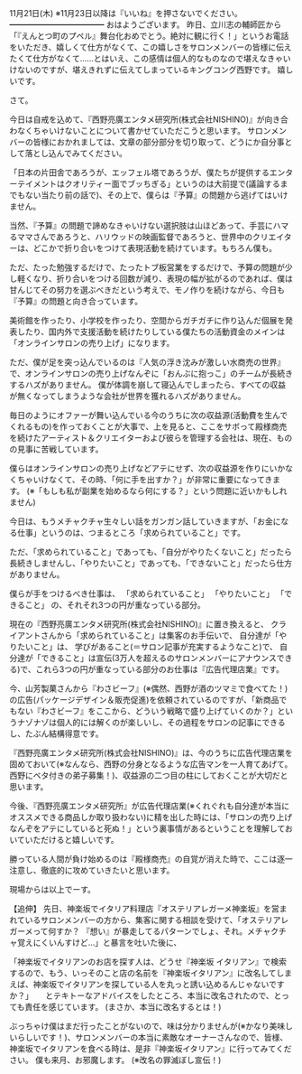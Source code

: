11月21日(木) ※11月23日以降は『いいね』を押さないでください。
━━━━━━━━━━━━
おはようございます。
昨日、立川志の輔師匠から「『えんとつ町のプペル』舞台化おめでとう。絶対に観に行く！」というお電話をいただき、嬉しくて仕方がなくて、この嬉しさをサロンメンバーの皆様に伝えたくて仕方がなくて……とはいえ、この感情は個人的なものなので堪えなきゃいけないのですが、堪えきれずに伝えてしまっているキングコング西野です。
嬉しいです。

さて。

今日は自戒を込めて、『西野亮廣エンタメ研究所(株式会社NISHINO)』が向き合わなくちゃいけないことについて書かせていただこうと思います。
サロンメンバーの皆様におかれましては、文章の部分部分を切り取って、どうにか自分事として落とし込んでみてください。

「日本の片田舎であろうが、エッフェル塔であろうが、僕たちが提供するエンターテイメントはクオリティー面でブッちぎる」というのは大前提で(議論するまでもない当たり前の話で)、その上で、僕らは『予算』の問題から逃げてはいけません。

当然、『予算』の問題で諦めなきゃいけない選択肢は山ほどあって、手芸にハマるママさんであろうと、ハリウッドの映画監督であろうと、世界中のクリエイターは、どこかで折り合いをつけて表現活動を続けています。もちろん僕も。

ただ、たった勉強するだけで、たったトブ板営業をするだけで、予算の問題が少し軽くなり、折り合いをつける回数が減り、表現の幅が拡がるのであれば、僕は甘んじてその努力を選ぶべきだという考えで、モノ作りを続けながら、今日も『予算』の問題と向き合っています。

美術館を作ったり、小学校を作ったり、空間からガチガチに作り込んだ個展を発表したり、国内外で支援活動を続けたりしている僕たちの活動資金のメインは「オンラインサロンの売り上げ」になります。

ただ、僕が足を突っ込んでいるのは『人気の浮き沈みが激しい水商売の世界』で、オンラインサロンの売り上げなんぞに「おんぶに抱っこ」のチームが長続きするハズがありません。
僕が体調を崩して寝込んでしまったら、すべての収益が無くなってしまうような会社が世界を獲れるハズがありません。

毎日のようにオファーが舞い込んでいる今のうちに次の収益源(活動費を生んでくれるもの)を作っておくことが大事で、上を見ると、ここをサボって殿様商売を続けたアーティスト＆クリエイターおよび彼らを管理する会社は、現在、ものの見事に苦戦しています。

僕らはオンラインサロンの売り上げなどアテにせず、次の収益源を作りにいかなくちゃいけなくて、その時、「何に手を出すか？」が非常に重要になってきます。
(※「もしも私が副業を始めるなら何にする？」という問題に近いかもしれません)

今日は、もうメチャクチャ生々しい話をガンガン話していきますが、「お金になる仕事」というのは、つまるところ「求められていること」です。

ただ、「求められていること」であっても、「自分がやりたくないこと」だったら長続きしませんし、「やりたいこと」であっても、「できないこと」だったら仕方がありません。

僕らが手をつけるべき仕事は、
「求められていること」
「やりたいこと」
「できること」
の、それそれ3つの円が重なっている部分。

現在の『西野亮廣エンタメ研究所(株式会社NISHINO)』に置き換えると、
クライアントさんから「求められていること」は集客のお手伝いで、
自分達が「やりたいこと」は、
学びがあること(＝サロン記事が充実するようなこと)で、
自分達が「できること」は宣伝(3万人を超えるのサロンメンバーにアナウンスできる)で、これら3つの円が重なっている部分のお仕事は『広告代理店業』です。

今、山芳製菓さんから『わさビーフ』(※偶然、西野が酒のツマミで食べてた！)の広告(パッケージデザイン＆販売促進)を依頼されているのですが、「新商品でもない『わさビーフ』をここから、どういう戦略で盛り上げていくのか？」というナゾナゾは個人的には解くのが楽しいし、その過程をサロンの記事にできるし、たぶん結構得意です。

『西野亮廣エンタメ研究所(株式会社NISHINO)』は、今のうちに広告代理店業を固めておいて(※なんなら、西野の分身となるような広告マンを一人育てあげて。西野にベタ付きの弟子募集！)、収益源の二つ目の柱にしておくことが大切だと思います。

今後、『西野亮廣エンタメ研究所』が広告代理店業(※くれぐれも自分達が本当にオススメできる商品しか取り扱わない)に精を出した時には、「サロンの売り上げなんぞをアテにしていると死ぬ！」という裏事情があるということを理解しておいていただけると嬉しいです。

勝っている人間が負け始めるのは『殿様商売』の自覚が消えた時で、ここは逐一注意し、徹底的に攻めていきたいと思います。

現場からは以上でーす。

【追伸】
先日、神楽坂でイタリア料理店『オステリアレガーメ神楽坂』を営まれているサロンメンバーの方から、集客に関する相談を受けて、「オステリアレガーメって何すか？ 『想い』が暴走してるパターンでしょ、それ。メチャクチャ覚えにくいんすけど…」と暴言を吐いた後に、

「神楽坂でイタリアンのお店を探す人は、どうせ『神楽坂  イタリアン』で検索するので、もう、いっそのこと店の名前を『神楽坂イタリアン』に改名してしまえば、神楽坂でイタリアンを探している人を丸っと誘い込めるんじゃないですか？」
　
とテキトーなアドバイスをしたところ、本当に改名されたので、とっても責任を感じています。
(まさか、本当に改名するとは！)

ぶっちゃけ僕はまだ行ったことがないので、味は分かりませんが(※かなり美味しいらしいです！)、サロンメンバーの本当に素敵なオーナーさんなので、皆様、神楽坂でイタリアンを食べる時は、是非『神楽坂イタリアン』に行ってみてください。
僕も来月、お邪魔します。
(※改名の罪滅ぼし宣伝！)

